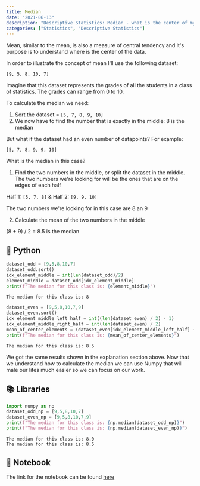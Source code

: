 ```yaml
---
title: Median
date: "2021-06-13"
description: "Descriptive Statistics: Median - what is the center of my data?"
categories: ["Statistics", "Descriptive Statistics"]
---
```


Mean, similar to the mean, is also a measure of central tendency and it's purpose is to understand where is the center of the data.

In order to illustrate the concept of mean I'll use the following dataset:

`[9, 5, 8, 10, 7]`

Imagine that this dataset represents the grades of all the students in a class of statistics. The grades can range from 0 to 10.

To calculate the median we need:

1. Sort the dataset = `[5, 7, 8, 9, 10]`
2. We now have to find the number that is exactly in the middle: 8 is the median

But what if the dataset had an even number of datapoints? For example:

`[5, 7, 8, 9, 9, 10]`

What is the median in this case?

1. Find the two numbers in the middle, or split the dataset in the middle. The two numbers we're looking for will be the ones that are on the edges of each half

Half 1: `[5, 7, 8]` & Half 2: `[9, 9, 10]`

The two numbers we're looking for in this case are 8 an 9

2. Calculate the mean of the two numbers in the middle

(8 + 9) / 2 = 8.5 is the median

## 🐍 Python

```python
dataset_odd = [9,5,8,10,7]
dataset_odd.sort()
idx_element_middle = int(len(dataset_odd)/2)
element_middle = dataset_odd[idx_element_middle]
print(f"The median for this class is: {element_middle}")
```

    The median for this class is: 8

```python
dataset_even = [9,5,8,10,7,9]
dataset_even.sort()
idx_element_middle_left_half = int((len(dataset_even) / 2) - 1)
idx_element_middle_right_half = int(len(dataset_even) / 2)
mean_of_center_elements = (dataset_even[idx_element_middle_left_half] + dataset_even[idx_element_middle_right_half]) / 2
print(f"The median for this class is: {mean_of_center_elements}")
```

    The median for this class is: 8.5

We got the same results shown in the explanation section above. Now that we understand how to calculate the median we can use Numpy that will male our lifes much easier so we can focus on our work.

## 📚 Libraries

```python
import numpy as np
dataset_odd_np = [9,5,8,10,7]
dataset_even_np = [9,5,8,10,7,9]
print(f"The median for this class is: {np.median(dataset_odd_np)}")
print(f"The median for this class is: {np.median(dataset_even_np)}")
```

    The median for this class is: 8.0
    The median for this class is: 8.5

## 📒 Notebook

The link for the notebook can be found [here](https://github.com/nathanqueija/statistics/blob/master/1_descriptive_statistics/2_median.ipynb)
